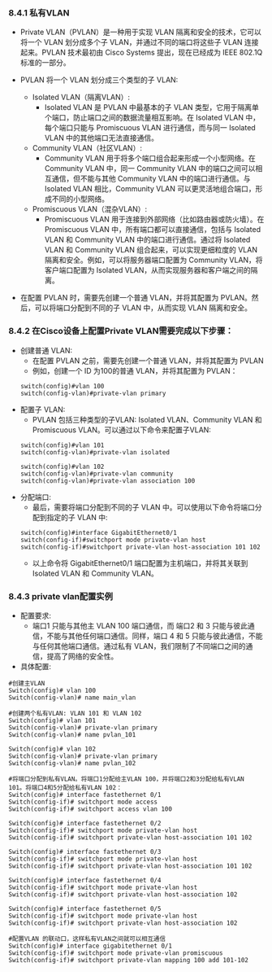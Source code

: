 ### 8.4.1 私有VLAN
- Private VLAN（PVLAN）是一种用于实现 VLAN 隔离和安全的技术，它可以将一个 VLAN 划分成多个子 VLAN，并通过不同的端口将这些子 VLAN 连接起来。PVLAN 技术最初由 Cisco Systems 提出，现在已经成为 IEEE 802.1Q 标准的一部分。

- PVLAN 将一个 VLAN 划分成三个类型的子 VLAN:

  - Isolated VLAN（隔离VLAN）:
    - Isolated VLAN 是 PVLAN 中最基本的子 VLAN 类型，它用于隔离单个端口，防止端口之间的数据流量相互影响。在 Isolated VLAN 中，每个端口只能与 Promiscuous VLAN 进行通信，而与同一 Isolated VLAN 中的其他端口无法直接通信。
  - Community VLAN（社区VLAN）:
    - Community VLAN 用于将多个端口组合起来形成一个小型网络。在 Community VLAN 中，同一 Community VLAN 中的端口之间可以相互通信，但不能与其他 Community VLAN 中的端口进行通信。与 Isolated VLAN 相比，Community VLAN 可以更灵活地组合端口，形成不同的小型网络。
  - Promiscuous VLAN（混杂VLAN）:
    - Promiscuous VLAN 用于连接到外部网络（比如路由器或防火墙）。在 Promiscuous VLAN 中，所有端口都可以直接通信，包括与 Isolated VLAN 和 Community VLAN 中的端口进行通信。通过将 Isolated VLAN 和 Community VLAN 组合起来，可以实现更细粒度的 VLAN 隔离和安全。例如，可以将服务器端口配置为 Community VLAN，将客户端口配置为 Isolated VLAN，从而实现服务器和客户端之间的隔离。

- 在配置 PVLAN 时，需要先创建一个普通 VLAN，并将其配置为 PVLAN。然后，可以将端口分配到不同的子 VLAN 中，从而实现 VLAN 隔离和安全。

### 8.4.2 在Cisco设备上配置Private VLAN需要完成以下步骤：
- 创建普通 VLAN:
  - 在配置 PVLAN 之前，需要先创建一个普通 VLAN，并将其配置为 PVLAN
  - 例如，创建一个 ID 为100的普通 VLAN，并将其配置为 PVLAN：
  ```shell
  switch(config)#vlan 100
  switch(config-vlan)#private-vlan primary
  ```
- 配置子 VLAN:
  - PVLAN 包括三种类型的子VLAN: Isolated VLAN、Community VLAN 和 Promiscuous VLAN。可以通过以下命令来配置子VLAN:
  ```shell
  switch(config)#vlan 101
  switch(config-vlan)#private-vlan isolated

  switch(config)#vlan 102
  switch(config-vlan)#private-vlan community
  switch(config-vlan)#private-vlan association 100
  ```
- 分配端口:
  - 最后，需要将端口分配到不同的子 VLAN 中。可以使用以下命令将端口分配到指定的子 VLAN 中:
  ```shell
  switch(config)#interface GigabitEthernet0/1
  switch(config-if)#switchport mode private-vlan host
  switch(config-if)#switchport private-vlan host-association 101 102  
  ```
  - 以上命令将 GigabitEthernet0/1 端口配置为主机端口，并将其关联到 Isolated VLAN 和 Community VLAN。

### 8.4.3 private vlan配置实例
- 配置要求:
  - 端口1 只能与其他主 VLAN 100 端口通信，而 端口2 和 3 只能与彼此通信，不能与其他任何端口通信。同样，端口 4 和 5 只能与彼此通信，不能与任何其他端口通信。通过私有 VLAN，我们限制了不同端口之间的通信，提高了网络的安全性。
- 具体配置:
```shell
#创建主VLAN
Switch(config)# vlan 100
Switch(config-vlan)# name main_vlan

#创建两个私有VLAN: VLAN 101 和 VLAN 102
Switch(config)# vlan 101
Switch(config-vlan)# private-vlan primary
Switch(config-vlan)# name pvlan_101

Switch(config)# vlan 102
Switch(config-vlan)# private-vlan primary
Switch(config-vlan)# name pvlan_102

#将端口分配到私有VLAN。将端口1分配给主VLAN 100，并将端口2和3分配给私有VLAN 101。将端口4和5分配给私有VLAN 102：
Switch(config)# interface fastethernet 0/1
Switch(config-if)# switchport mode access
Switch(config-if)# switchport access vlan 100

Switch(config)# interface fastethernet 0/2
Switch(config-if)# switchport mode private-vlan host
Switch(config-if)# switchport private-vlan host-association 101 102

Switch(config)# interface fastethernet 0/3
Switch(config-if)# switchport mode private-vlan host
Switch(config-if)# switchport private-vlan host-association 101 102

Switch(config)# interface fastethernet 0/4
Switch(config-if)# switchport mode private-vlan host
Switch(config-if)# switchport private-vlan host-association 102

Switch(config)# interface fastethernet 0/5
Switch(config-if)# switchport mode private-vlan host
Switch(config-if)# switchport private-vlan host-association 102

#配置VLAN 的联动口，这样私有VLAN之间就可以相互通信
Switch(config)# interface gigabitethernet 0/1
Switch(config-if)# switchport mode private-vlan promiscuous
Switch(config-if)# switchport private-vlan mapping 100 add 101-102
```

